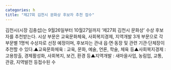 ```yaml
---
categories: h
title: "제27회 김천시 문화상 후보자 추천 접수"
---
```

김천시(시장 김충섭)는 9월26일부터 10월27일까지 ‘제27회 김천시 문화상’ 수상 후보자를 추천받는다.																시상 부문은 교육문화체육, 사회복지경제, 지역개발 3개 부문으로 각 부문별 1명씩 수상자로 선정 예정이며, 후보자는 관내 읍&#8231;면&#8231;동장 및 관련 기관&#8231;단체장이 추천할 수 있다.▲교육문화체육 : 교육, 문화, 예술, 언론, 학술, 체육 등▲사회복지경제 : 고용창출, 경제활성화, 사회복지, 보건, 환경 등▲지역개발 : 새마을사업, 농림업, 교통, 관광, 지역발전 등접수된 수